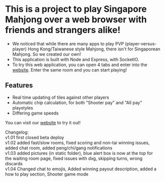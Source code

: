 # This is a project to play Singapore Mahjong over a web browser with friends and strangers alike!


- We noticed that while there are many apps to play PVP (player-versus-player) Hong Kong/Taiwanese style Mahjong, there isn't for Singaporean Mahjong. So we created our own!
- This application is built with Node and Express, with SocketIO.
- To try this web application, you can open 4 tabs and enter into the [website](https://sgmahjong.onrender.com/). Enter the same room and you can start playing!

## Features
- Real time updating of tiles against other players
- Automatic chip calculation, for both "Shooter pay" and "All pay" playstyles
- Differing game speeds

You can visit our [website](https://sgmahjong.onrender.com/) to try it out! 


Changelog: <br/>
v1.01 first closed beta deploy <br/>
v1.02 added fast/slow rooms, fixed scoring and non-tai winning issues, added chat room, added peng/chi/gang notifications <br/>
v1.03 added pictures (in static folder), blue alert box is now at the top for the waiting room page, fixed issues with dxg, skipping turns, wrong discards<br/>
v1.04 Changed chat to emojis, Added winning payout description, added a how to play section, Shooter game mode

